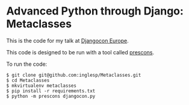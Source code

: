 Advanced Python through Django: Metaclasses
===========================================

This is the code for my talk at [Djangocon Europe](http://djangocircus.com/talks/#20).

This code is designed to be run with a tool called [prescons](https://github.com/inglesp/prescons).

To run the code:

    $ git clone git@github.com:inglesp/Metaclasses.git
    $ cd Metaclasses
    $ mkvirtualenv metaclasses
    $ pip install -r requirements.txt
    $ python -m prescons djangocon.py

